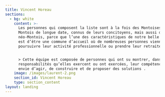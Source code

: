 ```yaml
---
title: Vincent Horeau
sections:
  - bg: white
    content: >-
      Les personnes qui composent la liste sont à la fois des Montoises et
      Montois de longue date, connus de leurs concitoyens, mais aussi des
      néo-Montois, parce que l’une des caractéristiques de notre belle commune
      est d’être une commune d’accueil où de nombreuses personnes viennent
      poursuivre leur activité professionnelle ou prendre leur retraite.


      > Cette équipe est composée de personnes qui ont su montrer, dans les
      responsabilités qu’elles exercent ou ont exercées, leur compétence, leur
      envie d’agir, de construire et de proposer des solutions .
    image: /images/laurent-2.png
    section_id: Vincent Horeau
    type: section_content
layout: landing
---
```


